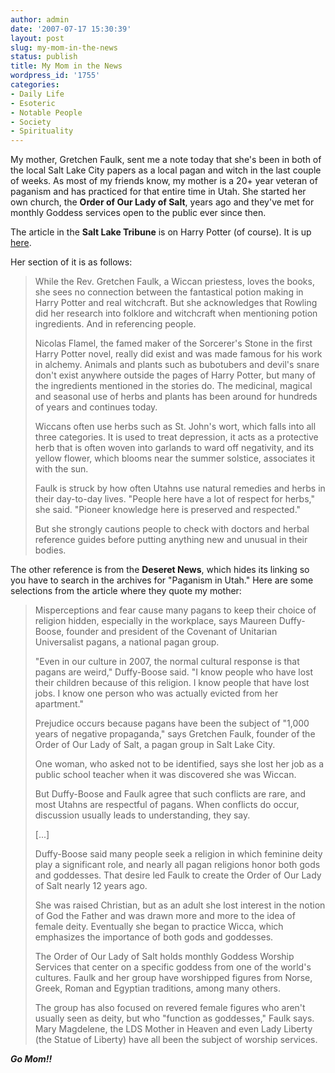 ```yaml
---
author: admin
date: '2007-07-17 15:30:39'
layout: post
slug: my-mom-in-the-news
status: publish
title: My Mom in the News
wordpress_id: '1755'
categories:
- Daily Life
- Esoteric
- Notable People
- Society
- Spirituality
---
```

My mother, Gretchen Faulk, sent me a note today that she's been in both of the local Salt Lake City papers as a local pagan and witch in the last couple of weeks. As most of my friends know, my mother is a 20+ year veteran of paganism and has practiced for that entire time in Utah. She started her own church, the <strong>Order of Our Lady of Salt</strong>, years ago and they've met for monthly Goddess services open to the public ever since then.

The article in the <strong>Salt Lake Tribune</strong> is on Harry Potter (of course). It is up <a href="http://www.sltrib.com/ci_6389750">here</a>.

Her section of it is as follows:
<blockquote>While the Rev. Gretchen Faulk, a Wiccan priestess, loves the books, she sees no connection between the fantastical potion making in Harry Potter and real witchcraft. But she acknowledges that Rowling did her research into folklore and witchcraft when mentioning potion ingredients.
And in referencing people.

Nicolas Flamel, the famed maker of the Sorcerer's Stone in the first Harry Potter novel, really did exist and was made famous for his work in alchemy.
Animals and plants such as bubotubers and devil's snare don't exist anywhere outside the pages of Harry Potter, but many of the ingredients mentioned in the stories do. The medicinal, magical and seasonal use of herbs and plants has been around for hundreds of years and continues today.

Wiccans often use herbs such as St. John's wort, which falls into all three categories. It is used to treat depression, it acts as a protective herb that is often woven into garlands to ward off negativity, and its yellow flower, which blooms near the summer solstice, associates it with the sun.

Faulk is struck by how often Utahns use natural remedies and herbs in their day-to-day lives. "People here have a lot of respect for herbs," she said. "Pioneer knowledge here is preserved and respected."

But she strongly cautions people to check with doctors and herbal reference guides before putting anything new and unusual in their bodies.</blockquote>
The other reference is from the <strong>Deseret News</strong>, which hides its linking so you have to search in the archives for "Paganism in Utah." Here are some selections from the article where they quote my mother:
<blockquote>Misperceptions and fear cause many pagans to keep their choice of religion hidden, especially in the workplace, says Maureen Duffy-Boose, founder and president of the Covenant of Unitarian Universalist pagans, a national pagan group.

"Even in our culture in 2007, the normal cultural response is that pagans are weird," Duffy-Boose said. "I know people who have lost their children because of this religion. I know people that have lost jobs. I know one person who was actually evicted from her apartment."

Prejudice occurs because pagans have been the subject of "1,000 years of negative propaganda," says Gretchen Faulk, founder of the Order of Our Lady of Salt, a pagan group in Salt Lake City.

One woman, who asked not to be identified, says she lost her job as a public school teacher when it was discovered she was Wiccan.

But Duffy-Boose and Faulk agree that such conflicts are rare, and most Utahns are respectful of pagans. When conflicts do occur, discussion usually leads to understanding, they say.

[...]

Duffy-Boose said many people seek a religion in which feminine deity play a significant role, and nearly all pagan religions honor both gods and goddesses. That desire led Faulk to create the Order of Our Lady of Salt nearly 12 years ago.

She was raised Christian, but as an adult she lost interest in the notion of God the Father and was drawn more and more to the idea of female deity. Eventually she began to practice Wicca, which emphasizes the importance of both gods and goddesses.

The Order of Our Lady of Salt holds monthly Goddess Worship Services that center on a specific goddess from one of the world's cultures. Faulk and her group have worshipped figures from Norse, Greek, Roman and Egyptian traditions, among many others.

The group has also focused on revered female figures who aren't usually seen as deity, but who "function as goddesses," Faulk says. Mary Magdelene, the LDS Mother in Heaven and even Lady Liberty (the Statue of Liberty) have all been the subject of worship services.</blockquote>
<em><strong>Go Mom!!</strong></em>
